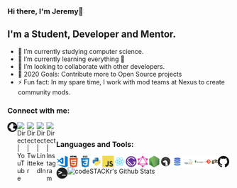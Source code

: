 ### Hi there, I'm Jeremy👋

## I'm a Student, Developer and Mentor.
- 🔭 I’m currently studying computer science.
- 🌱 I’m currently learning everything 🤣
- 👯 I’m looking to collaborate with other developers.
- 🥅 2020 Goals: Contribute more to Open Source projects
- ⚡ Fun fact: In my spare time, I work with mod teams at Nexus to create community mods.

### Connect with me:

[<img align="left" alt="personal" width="22px" src="https://raw.githubusercontent.com/iconic/open-iconic/master/svg/globe.svg" />][website]
[<img align="left" alt="Direct | YouTube" width="22px" src="https://cdn.jsdelivr.net/npm/simple-icons@v3/icons/youtube.svg" />][youtube]
[<img align="left" alt="Direct | Twitter" width="22px" src="https://cdn.jsdelivr.net/npm/simple-icons@v3/icons/twitter.svg" />][twitter]
[<img align="left" alt="Direct | LinkedIn" width="22px" src="https://cdn.jsdelivr.net/npm/simple-icons@v3/icons/linkedin.svg" />][linkedin]
[<img align="left" alt="Direct | Instagram" width="22px" src="https://cdn.jsdelivr.net/npm/simple-icons@v3/icons/instagram.svg" />][instagram]

<br />

### Languages and Tools:
[<img align="left" alt="Visual Studio Code" width="26px" src="https://raw.githubusercontent.com/github/explore/80688e429a7d4ef2fca1e82350fe8e3517d3494d/topics/visual-studio-code/visual-studio-code.png" />][webdevplaylist]
[<img align="left" alt="HTML5" width="26px" src="https://raw.githubusercontent.com/github/explore/80688e429a7d4ef2fca1e82350fe8e3517d3494d/topics/html/html.png" />][webdevplaylist]
[<img align="left" alt="CSS3" width="26px" src="https://raw.githubusercontent.com/github/explore/80688e429a7d4ef2fca1e82350fe8e3517d3494d/topics/css/css.png" />][cssplaylist]
[<img align="left" alt="Python" width="26px" src="https://raw.githubusercontent.com/github/explore/80688e429a7d4ef2fca1e82350fe8e3517d3494d/topics/Python/Python.png" />][cssplaylist]
[<img align="left" alt="JavaScript" width="26px" src="https://raw.githubusercontent.com/github/explore/80688e429a7d4ef2fca1e82350fe8e3517d3494d/topics/javascript/javascript.png" />][jsplaylist]
[<img align="left" alt="React" width="26px" src="https://raw.githubusercontent.com/github/explore/80688e429a7d4ef2fca1e82350fe8e3517d3494d/topics/react/react.png" />][reactplaylist]
[<img align="left" alt="Gatsby" width="26px" src="https://raw.githubusercontent.com/github/explore/e94815998e4e0713912fed477a1f346ec04c3da2/topics/gatsby/gatsby.png" />][webdevplaylist]
[<img align="left" alt="GraphQL" width="26px" src="https://raw.githubusercontent.com/github/explore/80688e429a7d4ef2fca1e82350fe8e3517d3494d/topics/graphql/graphql.png" />][webdevplaylist]
[<img align="left" alt="Node.js" width="26px" src="https://raw.githubusercontent.com/github/explore/80688e429a7d4ef2fca1e82350fe8e3517d3494d/topics/nodejs/nodejs.png" />][webdevplaylist]
[<img align="left" alt="Deno" width="26px" src="https://raw.githubusercontent.com/github/explore/361e2821e2dea67711cde99c9c40ed357061cf27/topics/deno/deno.png" />][webdevplaylist]
[<img align="left" alt="SQL" width="26px" src="https://raw.githubusercontent.com/github/explore/80688e429a7d4ef2fca1e82350fe8e3517d3494d/topics/sql/sql.png" />][webdevplaylist]
[<img align="left" alt="MySQL" width="26px" src="https://raw.githubusercontent.com/github/explore/80688e429a7d4ef2fca1e82350fe8e3517d3494d/topics/mysql/mysql.png" />][webdevplaylist]
[<img align="left" alt="MongoDB" width="26px" src="https://raw.githubusercontent.com/github/explore/80688e429a7d4ef2fca1e82350fe8e3517d3494d/topics/mongodb/mongodb.png" />][webdevplaylist]
[<img align="left" alt="Git" width="26px" src="https://raw.githubusercontent.com/github/explore/80688e429a7d4ef2fca1e82350fe8e3517d3494d/topics/git/git.png" />][webdevplaylist]
[<img align="left" alt="GitHub" width="26px" src="https://raw.githubusercontent.com/github/explore/78df643247d429f6cc873026c0622819ad797942/topics/github/github.png" />][webdevplaylist]
[<img align="left" alt="HTML5" width="26px" src="https://raw.githubusercontent.com/github/explore/80688e429a7d4ef2fca1e82350fe8e3517d3494d/topics/terminal/terminal.png" />][webdevplaylist]


<img align="left" alt="codeSTACKr's Github Stats" src="https://github-readme-stats.codestackr.vercel.app/api?username=Nero57021&show_icons=true&hide_border=true" />

[linkedin]: https://www.linkedin.com/in/jeremy57021/
[website]: ToBeFilledLater
[twitter]: https://twitter.com/Jeremy57021
[youtube]: https://www.youtube.com/channel/UC0hYh1bf1Uv3LyekWKvzmDQ/videos?view_as=subscriber
[instagram]: https://www.instagram.com/nero_decimo/
[webdevplaylist]: somethinghere
[jsplaylist]: somethinghere
[cssplaylist]: somethinghere
[reactplaylist]: somethinghere